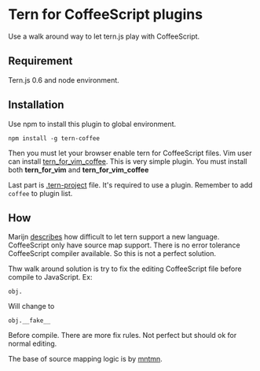 Tern for CoffeeScript plugins
=============================

Use a walk around way to let tern.js play with CoffeeScript.

Requirement
-----------

Tern.js 0.6 and node environment.

Installation
------------

Use npm to install this plugin to global environment.

    npm install -g tern-coffee

Then you must let your browser enable tern for CoffeeScript files. Vim user
can install [tern_for_vim_coffee][2]. This is very simple plugin. You must install
both **tern_for_vim** and **tern_for_vim_coffee**

Last part is [.tern-project][3] file. It's required to use a plugin. Remember 
to add `coffee` to plugin list.

[2]:https://github.com/othree/tern_for_vim_coffee
[3]:http://ternjs.net/doc/manual.html#configuration

How
---

Marijn [describes][1] how difficult to let tern support a new language. CoffeeScript only have source map support. There is no error tolerance CoffeeScript compiler available. So this is not a perfect solution.

Thw walk around solution is try to fix the editing CoffeeScript file before compile to JavaScript. Ex:

    obj.

Will change to

    obj.__fake__

Before compile. There are more fix rules. Not perfect but should ok for normal editing.

The base of source mapping logic is by [mntmn][4].

[1]:https://groups.google.com/d/msg/tern-dev/EQo8zJy4rXM/LCG7p1K3yg0J
[4]:https://github.com/mntmn/tern-coffeescript/blob/master/cs/coffee-reverse.js
